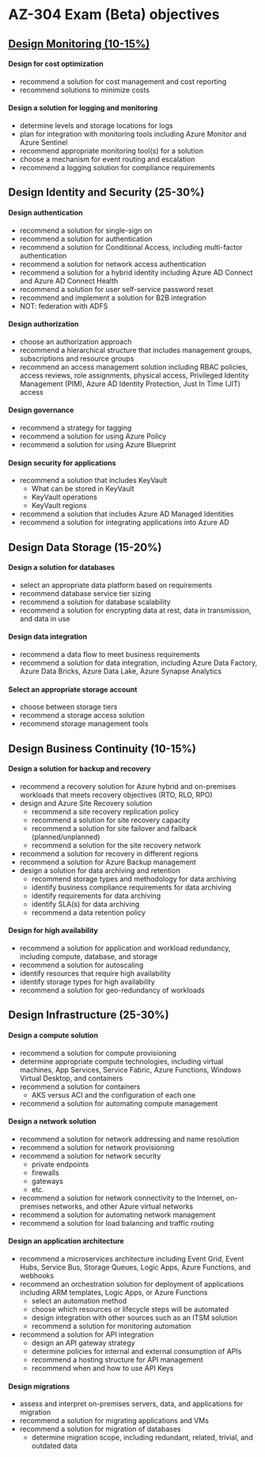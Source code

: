 # AZ-304 Exam (Beta) objectives

[Design Monitoring (10-15%)](monitoring.md)
-------------------------------------------

#### Design for cost optimization

- recommend a solution for cost management and cost reporting
- recommend solutions to minimize costs

#### Design a solution for logging and monitoring

- determine levels and storage locations for logs
- plan for integration with monitoring tools including Azure Monitor and Azure Sentinel
- recommend appropriate monitoring tool(s) for a solution
- choose a mechanism for event routing and escalation
- recommend a logging solution for compliance requirements

## Design Identity and Security (25-30%)

#### Design authentication

- recommend a solution for single-sign on
- recommend a solution for authentication
- recommend a solution for Conditional Access, including multi-factor authentication
- recommend a solution for network access authentication
- recommend a solution for a hybrid identity including Azure AD Connect and Azure AD Connect Health
- recommend a solution for user self-service password reset
- recommend and implement a solution for B2B integration
- NOT: federation with ADFS

#### Design authorization

- choose an authorization approach
- recommend a hierarchical structure that includes management groups, subscriptions and resource groups
- recommend an access management solution including RBAC policies, access reviews, role assignments, physical access, Privileged Identity Management (PIM), Azure AD Identity Protection, Just In Time (JIT) access

#### Design governance

- recommend a strategy for tagging
- recommend a solution for using Azure Policy
- recommend a solution for using Azure Blueprint

#### Design security for applications

- recommend a solution that includes KeyVault
  - What can be stored in KeyVault
  - KeyVault operations
  - KeyVault regions
- recommend a solution that includes Azure AD Managed Identities
- recommend a solution for integrating applications into Azure AD

## Design Data Storage (15-20%)

#### Design a solution for databases

- select an appropriate data platform based on requirements
- recommend database service tier sizing
- recommend a solution for database scalability
- recommend a solution for encrypting data at rest, data in transmission, and data in use

#### Design data integration

- recommend a data flow to meet business requirements
- recommend a solution for data integration, including Azure Data Factory, Azure Data Bricks, Azure Data Lake, Azure Synapse Analytics

#### Select an appropriate storage account

- choose between storage tiers
- recommend a storage access solution
- recommend storage management tools

## Design Business Continuity (10-15%)

#### Design a solution for backup and recovery

- recommend a recovery solution for Azure hybrid and on-premises workloads that meets recovery objectives (RTO, RLO, RPO)
- design and Azure Site Recovery solution
  - recommend a site recovery replication policy
  - recommend a solution for site recovery capacity
  - recommend a solution for site failover and failback (planned/unplanned)
  - recommend a solution for the site recovery network
- recommend a solution for recovery in different regions
- recommend a solution for Azure Backup management
- design a solution for data archiving and retention
  - recommend storage types and methodology for data archiving
  - identify business compliance requirements for data archiving
  - identify requirements for data archiving
  - identify SLA(s) for data archiving
  - recommend a data retention policy

#### Design for high availability

- recommend a solution for application and workload redundancy, including compute, database, and storage
- recommend a solution for autoscaling
- identify resources that require high availability
- identify storage types for high availability
- recommend a solution for geo-redundancy of workloads

## Design Infrastructure (25-30%)

#### Design a compute solution

- recommend a solution for compute provisioning
- determine appropriate compute technologies, including virtual machines, App Services, Service Fabric, Azure Functions, Windows Virtual Desktop, and containers
- recommend a solution for containers
  - AKS versus ACI and the configuration of each one
- recommend a solution for automating compute management

#### Design a network solution

- recommend a solution for network addressing and name resolution
- recommend a solution for network provisioning
- recommend a solution for network security
  - private endpoints
  - firewalls
  - gateways
  - etc.
- recommend a solution for network connectivity to the Internet, on-premises networks, and other Azure virtual networks
- recommend a solution for automating network management
- recommend a solution for load balancing and traffic routing

#### Design an application architecture

- recommend a microservices architecture including Event Grid, Event Hubs, Service Bus, Storage Queues, Logic Apps, Azure Functions, and webhooks
- recommend an orchestration solution for deployment of applications including ARM
  templates, Logic Apps, or Azure Functions
  - select an automation method
  - choose which resources or lifecycle steps will be automated
  - design integration with other sources such as an ITSM solution
  - recommend a solution for monitoring automation
- recommend a solution for API integration
  - design an API gateway strategy
  - determine policies for internal and external consumption of APIs
  - recommend a hosting structure for API management
  - recommend when and how to use API Keys

#### Design migrations

- assess and interpret on-premises servers, data, and applications for migration
- recommend a solution for migrating applications and VMs
- recommend a solution for migration of databases
  - determine migration scope, including redundant, related, trivial, and outdated data
